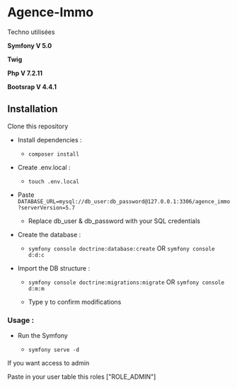 # Agence-Immo

Techno utilisées

**Symfony V 5.0**

**Twig**

**Php V 7.2.11**

**Bootsrap V 4.4.1**

## Installation

Clone this repository

- Install dependencies :

    - `composer install`

- Create .env.local :

    - `touch .env.local`

- Paste 
`DATABASE_URL=mysql://db_user:db_password@127.0.0.1:3306/agence_immo?serverVersion=5.7`

    - Replace db_user & db_password with your SQL credentials

- Create the database :

    - `symfony console doctrine:database:create` OR `symfony console d:d:c`

- Import the DB structure :

    - `symfony console doctrine:migrations:migrate` OR `symfony console d:m:m`

    - Type y to confirm modifications

### Usage :

- Run the Symfony 

    - `symfony serve -d`



If you want access to admin 

Paste in your user table this roles ["ROLE_ADMIN"]
